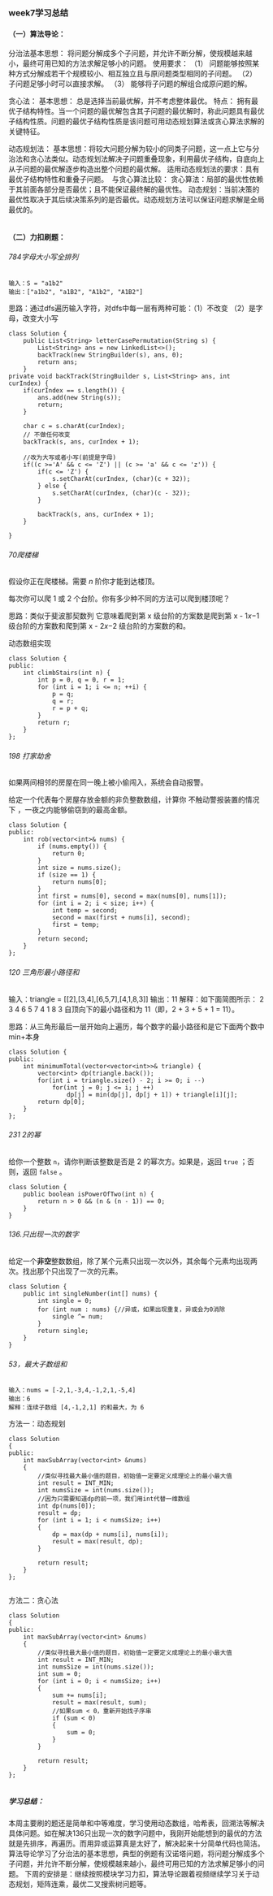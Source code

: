 ### week7学习总结

#### （一）算法导论：

分治法基本思想：
将问题分解成多个子问题，并允许不断分解，使规模越来越小，最终可用已知的方法求解足够小的问题。
﻿
使用要求：
（1） 问题能够按照某种方式分解成若干个规模较小、相互独立且与原问题类型相同的子问题。
（2） 子问题足够小时可以直接求解。
（3） 能够将子问题的解组合成原问题的解。

贪心法：
基本思想：
总是选择当前最优解，并不考虑整体最优。
特点：
拥有最优子结构特性。当一个问题的最优解包含其子问题的最优解时，称此问题具有最优子结构性质。问题的最优子结构性质是该问题可用动态规划算法或贪心算法求解的关键特征。

动态规划法：
基本思想：将较大问题分解为较小的同类子问题，这一点上它与分治法和贪心法类似。动态规划法解决子问题重叠现象，利用最优子结构，自底向上从子问题的最优解逐步构造出整个问题的最优解。
﻿
适用动态规划法的要求：具有最优子结构特性和重叠子问题。
﻿
与贪心算法比较：
贪心算法：局部的最优性依赖于其前面各部分是否最优；且不能保证最终解的最优性。
动态规划：当前决策的最优性取决于其后续决策系列的是否最优。动态规划方法可以保证问题求解是全局最优的。

```

```

#### （二）力扣刷题：

###### 784字母大小写全排列

```
输入：S = "a1b2"
输出：["a1b2", "a1B2", "A1b2", "A1B2"]
```

思路：通过dfs遍历输入字符，对dfs中每一层有两种可能：（1）不改变 （2）是字母，改变大小写



    class Solution {
        public List<String> letterCasePermutation(String s) {
            List<String> ans = new LinkedList<>();
            backTrack(new StringBuilder(s), ans, 0);
            return ans;
        }
    private void backTrack(StringBuilder s, List<String> ans, int curIndex) {
        if(curIndex == s.length()) {
            ans.add(new String(s));
            return;
        }
    
        char c = s.charAt(curIndex);
        // 不做任何改变
        backTrack(s, ans, curIndex + 1);
    
        //改为大写或者小写(前提是字母)
        if((c >='A' && c <= 'Z') || (c >= 'a' && c <= 'z')) {
            if(c <= 'Z') {
                s.setCharAt(curIndex, (char)(c + 32));
            } else {
                s.setCharAt(curIndex, (char)(c - 32));
            }
    
            backTrack(s, ans, curIndex + 1);
        }
    
    }


###### 70爬楼梯

假设你正在爬楼梯。需要 *n* 阶你才能到达楼顶。

每次你可以爬 1 或 2 个台阶。你有多少种不同的方法可以爬到楼顶呢？

思路：类似于斐波那契数列  它意味着爬到第 x 级台阶的方案数是爬到第 x - 1*x*−1 级台阶的方案数和爬到第 x - 2*x*−2 级台阶的方案数的和。

动态数组实现

```
class Solution {
public:
    int climbStairs(int n) {
        int p = 0, q = 0, r = 1;
        for (int i = 1; i <= n; ++i) {
            p = q; 
            q = r; 
            r = p + q;
        }
        return r;
    }
};
```



###### 198 打家劫舍

如果两间相邻的房屋在同一晚上被小偷闯入，系统会自动报警。

给定一个代表每个房屋存放金额的非负整数数组，计算你 不触动警报装置的情况下 ，一夜之内能够偷窃到的最高金额。

 

```
class Solution {
public:
    int rob(vector<int>& nums) {
        if (nums.empty()) {
            return 0;
        }
        int size = nums.size();
        if (size == 1) {
            return nums[0];
        }
        int first = nums[0], second = max(nums[0], nums[1]);
        for (int i = 2; i < size; i++) {
            int temp = second;
            second = max(first + nums[i], second);
            first = temp;
        }
        return second;
    }
};
```

###### 120 三角形最小路径和

输入：triangle = [[2],[3,4],[6,5,7],[4,1,8,3]]
输出：11
解释：如下面简图所示：
   2
  3 4
 6 5 7
4 1 8 3
自顶向下的最小路径和为 11（即，2 + 3 + 5 + 1 = 11）。



思路：从三角形最后一层开始向上遍历，每个数字的最小路径和是它下面两个数中min+本身

```
class Solution {
public:
    int minimumTotal(vector<vector<int>>& triangle) {
        vector<int> dp(triangle.back());
        for(int i = triangle.size() - 2; i >= 0; i --)
            for(int j = 0; j <= i; j ++)
                dp[j] = min(dp[j], dp[j + 1]) + triangle[i][j];
        return dp[0];
    }
};

```

###### 231 2的幂

给你一个整数 `n`，请你判断该整数是否是 2 的幂次方。如果是，返回 `true` ；否则，返回 `false` 。

```
class Solution {
    public boolean isPowerOfTwo(int n) {
        return n > 0 && (n & (n - 1)) == 0;
    }
}
```

###### 136.只出现一次的数字

给定一个**非空**整数数组，除了某个元素只出现一次以外，其余每个元素均出现两次。找出那个只出现了一次的元素。

```
class Solution {
    public int singleNumber(int[] nums) {
        int single = 0;
        for (int num : nums) {//异或，如果出现重复，异或会为0消除
            single ^= num;
        }
        return single;
    }
}
```

###### 53，最大子数组和

```
输入：nums = [-2,1,-3,4,-1,2,1,-5,4]
输出：6
解释：连续子数组 [4,-1,2,1] 的和最大，为 6 
```

方法一：动态规划

```
class Solution
{
public:
    int maxSubArray(vector<int> &nums)
    {
        //类似寻找最大最小值的题目，初始值一定要定义成理论上的最小最大值
        int result = INT_MIN;
        int numsSize = int(nums.size());
        //因为只需要知道dp的前一项，我们用int代替一维数组
        int dp(nums[0]);
        result = dp;
        for (int i = 1; i < numsSize; i++)
        {
            dp = max(dp + nums[i], nums[i]);
            result = max(result, dp);
        }

        return result;
    }
};


```

方法二：贪心法

```
class Solution
{
public:
    int maxSubArray(vector<int> &nums)
    {
        //类似寻找最大最小值的题目，初始值一定要定义成理论上的最小最大值
        int result = INT_MIN;
        int numsSize = int(nums.size());
        int sum = 0;
        for (int i = 0; i < numsSize; i++)
        {
            sum += nums[i];
            result = max(result, sum);
            //如果sum < 0，重新开始找子序串
            if (sum < 0)
            {
                sum = 0;
            }
        }

        return result;
    }
};


```

##### 学习总结：

   本周主要刷的题还是简单和中等难度，学习使用动态数组，哈希表，回溯法等解决具体问题。如在解决136只出现一次的数字问题中，我刚开始能想到的最优的方法就是先排序，再遍历。而用异或运算真是太好了，解决起来十分简单代码也简洁。算法导论学习了分治法的基本思想，典型的例题有汉诺塔问题，将问题分解成多个子问题，并允许不断分解，使规模越来越小，最终可用已知的方法求解足够小的问题。 下周的安排是：继续按照模块学习力扣，算法导论跟着视频继续学习关于动态规划，矩阵连乘，最优二叉搜索树问题等。
﻿
